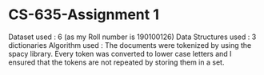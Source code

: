 # CS-635-Assignment 1
Dataset used : 6 (as my Roll number is 190100126)
Data Structures used : 3 dictionaries
Algorithm used : The documents were tokenized by using the spacy library. Every token was converted to lower case letters and I ensured that the tokens are not repeated by storing them in a set. 
